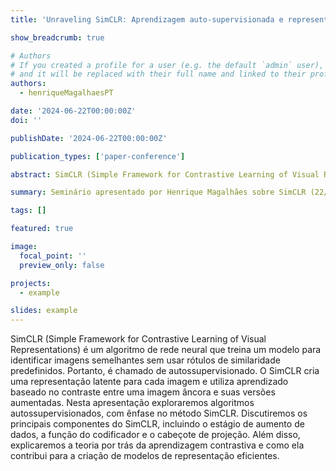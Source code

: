 ```yaml
---
title: 'Unraveling SimCLR: Aprendizagem auto-supervisionada e representações visuais contrastantes'

show_breadcrumb: true

# Authors
# If you created a profile for a user (e.g. the default `admin` user), write the username (folder name) here
# and it will be replaced with their full name and linked to their profile.
authors:
  - henriqueMagalhaesPT

date: '2024-06-22T00:00:00Z'
doi: ''

publishDate: '2024-06-22T00:00:00Z'

publication_types: ['paper-conference']

abstract: SimCLR (Simple Framework for Contrastive Learning of Visual Representations) é um algoritmo de rede neural que treina um modelo para identificar imagens semelhantes sem usar rótulos de similaridade predefinidos. Portanto, é chamado de autossupervisionado. O SimCLR cria uma representação latente para cada imagem e utiliza aprendizado baseado no contraste entre uma imagem âncora e suas versões aumentadas. Nesta apresentação exploraremos algoritmos autossupervisionados, com ênfase no método SimCLR. Discutiremos os principais componentes do SimCLR, incluindo o estágio de aumento de dados, a função do codificador e o cabeçote de projeção. Além disso, explicaremos a teoria por trás da aprendizagem contrastiva e como ela contribui para a criação de modelos de representação eficientes.

summary: Seminário apresentado por Henrique Magalhães sobre SimCLR (22/06/2024 às 14:00).

tags: []

featured: true

image:
  focal_point: ''
  preview_only: false

projects:
  - example

slides: example
---
```


<p>SimCLR (Simple Framework for Contrastive Learning of Visual Representations) é um algoritmo de rede neural que treina um modelo para identificar imagens semelhantes sem usar rótulos de similaridade predefinidos. Portanto, é chamado de autossupervisionado. O SimCLR cria uma representação latente para cada imagem e utiliza aprendizado baseado no contraste entre uma imagem âncora e suas versões aumentadas. Nesta apresentação exploraremos algoritmos autossupervisionados, com ênfase no método SimCLR. Discutiremos os principais componentes do SimCLR, incluindo o estágio de aumento de dados, a função do codificador e o cabeçote de projeção. Além disso, explicaremos a teoria por trás da aprendizagem contrastiva e como ela contribui para a criação de modelos de representação eficientes.</p>